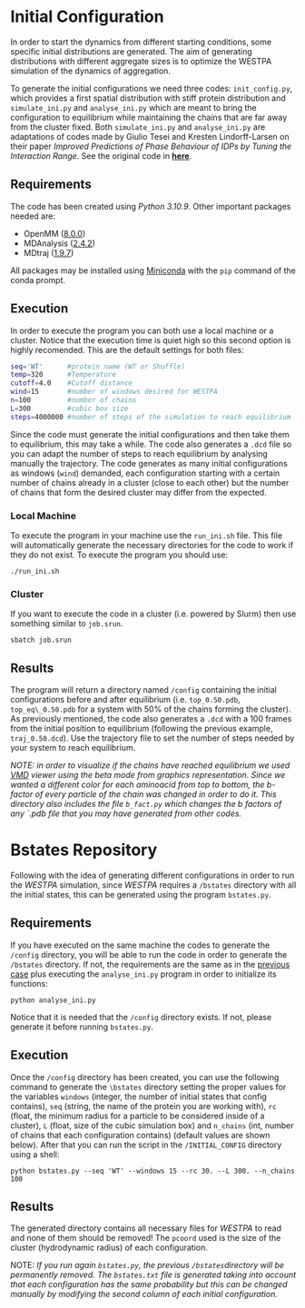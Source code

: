 # Initial Configuration

In order to start the dynamics from different starting conditions, some specific initial distributions are generated. The aim of generating distributions with different aggregate sizes is to optimize the WESTPA simulation of the dynamics of aggregation. 

To generate the initial configurations we need three codes: `init_config.py`, which provides a first spatial distribution with stiff protein distribution and `simulate_ini.py` and `analyse_ini.py` which are meant to bring the configuration to equilibrium while maintaining the chains that are far away from the cluster fixed. Both `simulate_ini.py` and `analyse_ini.py` are adaptations of codes made by Giulio Tesei and Kresten Lindorff-Larsen on their paper _Improved Predictions of Phase Behaviour of IDPs by Tuning the Interaction Range_. See the original code in **[here]**.



[here]: https://github.com/KULL-Centre/papers/tree/main/2022/CG-cutoffs-Tesei-et-al/MC/code


## Requirements

The code has been created using _Python 3.10.9_. Other important packages needed are:

* OpenMM ([8.0.0])
* MDAnalysis ([2.4.2]) 
* MDtraj ([1.9.7])

[8.0.0]: http://docs.openmm.org/7.0.0/userguide/application.html
[2.4.2]: https://www.mdanalysis.org/pages/installation_quick_start/
[1.9.7]: https://www.mdtraj.org/1.9.7/installation.html

All packages may be installed using [Miniconda] with the `pip` command of the conda prompt.

[Miniconda]: https://docs.conda.io/projects/conda/en/latest/user-guide/install/linux.html


## Execution

In order to execute the program you can both use a local machine or a cluster. Notice that the execution time is quiet high so this second option is highly recomended. This are the default settings for both files:

```bash
seq='WT'      #protein name (WT or Shuffle)
temp=320      #Temperature
cutoff=4.0    #Cutoff distance
wind=15       #number of windows desired for WESTPA
n=100         #number of chains 
L=300         #cubic box size
steps=4000000 #number of steps of the simulation to reach equilibrium

```

Since the code must generate the initial configurations and then take them to equilibrium, this may take a while. The code also generates a `.dcd` file so you can adapt the number of steps to reach equilibrium by analysing manually the trajectory. The code generates as many initial configurations as windows (`wind`) demanded, each configuration starting with a certain number of chains already in a cluster (close to each other) but the number of chains that form the desired cluster may differ from the expected.

### Local Machine

To execute the program in your machine use the `run_ini.sh` file. This file will automatically generate the necessary directories for the code to work if they do not exist. To execute the program you should use:


```Shell
./run_ini.sh
```

### Cluster

If you want to execute the code in a cluster (i.e. powered by Slurm) then use something similar to `job.srun`. 


```Shell
sbatch job.srun
```


## Results

The program will return a directory named `/config` containing the initial configurations before and after equilibrium (i.e. `top_0.50.pdb`, `top_eq\_0.50.pdb` for a system with 50\% of the chains forming the cluster). As previously mentioned, the code also generates a `.dcd` with a 100 frames from the initial position to equilibrium (following the previous example, `traj_0.50.dcd`). Use the trajectory file to set the number of steps needed by your system to reach equilibrium.

*NOTE:* _in order to visualize if the chains have reached equilibrium we used [VMD] viewer using the beta mode from graphics representation. Since we wanted a different color for each aminoacid from top to bottom, the b-factor of every particle of the chain was changed in order to do it. This directory also includes the file `b_fact.py` which changes the b factors of any `.pdb file that you may have generated from other codes._

[VMD]: https://www.ks.uiuc.edu/Development/Download/download.cgi?PackageName=VMD

# Bstates Repository

Following with the idea of generating different configurations in order to run the _WESTPA_ simulation, since _WESTPA_ requires a `/bstates` directory with all the initial states, this can be generated using the program `bstates.py`.

## Requirements

If you have executed on the same machine the codes to generate the `/config` directory, you will be able to run the code in order to generate the `/bstates` directory. If not, the requirements are the same as in the [previous case] plus executing the `analyse_ini.py` program in order to initialize its functions:


```Shell
python analyse_ini.py
```

Notice that it is needed that the `/config` directory exists. If not, please generate it before running `bstates.py`.

## Execution

Once the `/config` directory has been created, you can use the following command to generate the `\bstates` directory setting the proper values for the variables `windows` (integer, the number of initial states that config contains), `seq` (string, the name of the protein you are working with), `rc` (float, the minimum radius for a particle to be considered inside of a cluster), `L` (float, size of the cubic simulation box) and `n_chains` (int, number of chains that each configuration contains) (default values are shown below). After that you can run the script in the `/INITIAL_CONFIG` directory using a shell:

```Shell
python bstates.py --seq 'WT' --windows 15 --rc 30. --L 300. --n_chains 100
```

## Results

The generated directory contains all necessary files for _WESTPA_ to read and none of them should be removed! The `pcoord` used is the size of the cluster (hydrodynamic radius) of each configuration. 

NOTE: _If you run again `bstates.py`, the previous `/bstates`directory will be permanently removed. The `bstates.txt` file is generated taking into account that each configuration has the same probability but this can be changed manually by modifying the second column of each initial configuration._

[previous case]: https://github.com/Albert2424/TFM/blob/main/INITIAL_CONFIG/README.md#requirements
